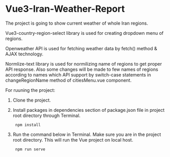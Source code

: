 # Vue3-Iran-Weather-Report

The project is going to show current weather of whole Iran regions.

Vue3-country-region-select library is used for creating dropdown menu of regions.

Openweather API is used for fetching weather data by fetch() method & AJAX technology.

Normlize-text library is used for normilizing name of regions to get proper API response. Also some changes will be made to few names of regions according to names which API support by switch-case statements in changeRegionName method of citiesMenu.vue component.

For ruuning the project:
1) Clone the project.

3) Install packages in dependencies section of package.json file in project root directory through Terminal.

        npm install

3) Run the command below in Terminal. Make sure you are in the project root directory. This will run the Vue project on local host.

        npm run serve
